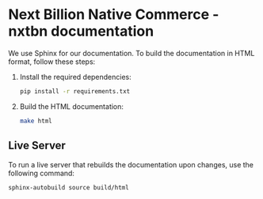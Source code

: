 # Next Billion Native Commerce - nxtbn documentation

We use Sphinx for our documentation. To build the documentation in HTML format, follow these steps:

1. Install the required dependencies:
    ```sh
    pip install -r requirements.txt
    ```

2. Build the HTML documentation:
    ```sh
    make html
    ```

## Live Server

To run a live server that rebuilds the documentation upon changes, use the following command:
```sh
sphinx-autobuild source build/html
